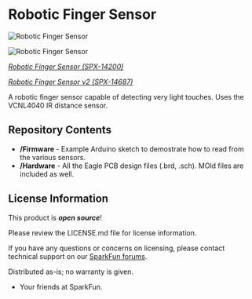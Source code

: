 Robotic Finger Sensor 
========================

![Robotic Finger Sensor](https://cdn.sparkfun.com//assets/parts/1/2/1/4/0/Robotic_Finger_Sensor_04.jpg)

![Robotic Finger Sensor](https://cdn.sparkfun.com/assets/parts/1/2/8/9/2/14687-Robotic_Finger_Sensor_v2-01b.jpg)  

[*Robotic Finger Sensor (SPX-14200)*](https://www.sparkfun.com/products/14200)  

[*Robotic Finger Sensor v2 (SPX-14687)*](https://www.sparkfun.com/products/14687)

A robotic finger sensor capable of detecting very light touches. Uses the VCNL4040 IR distance sensor. 

Repository Contents
------------------

* **/Firmware** - Example Arduino sketch to demostrate how to read from the various sensors.
* **/Hardware** - All the Eagle PCB design files (.brd, .sch). MOld files are included as well. 

License Information
-------------------

This product is _**open source**_! 

Please review the LICENSE.md file for license information. 

If you have any questions or concerns on licensing, please contact technical support on our [SparkFun forums](https://forum.sparkfun.com/viewforum.php?f=152).

Distributed as-is; no warranty is given.

- Your friends at SparkFun.